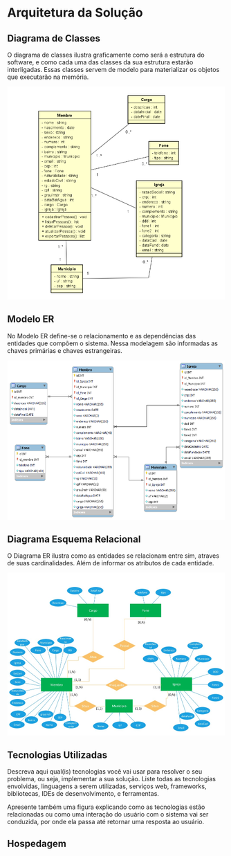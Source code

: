 # Arquitetura da Solução

## Diagrama de Classes

O diagrama de classes ilustra graficamente como será a estrutura do software, e como cada uma das classes da sua estrutura estarão interligadas. Essas classes servem de modelo para materializar os objetos que executarão na memória.

![Diagrama de Classes](img/DiagramaClasses.png)




## Modelo ER 

No Modelo ER define-se o relacionamento e as dependências das entidades que compõem o sistema. Nessa modelagem são informadas as chaves primárias e chaves estrangeiras.

![Modelo ER](img/MeR.png)

## Diagrama Esquema Relacional

O Diagrama ER ilustra como as entidades se relacionam entre sim, atraves de suas cardinalidades. Além de informar os atributos de cada entidade. 

![Diagrama ER](img/DER.jpg)

## Tecnologias Utilizadas

Descreva aqui qual(is) tecnologias você vai usar para resolver o seu problema, ou seja, implementar a sua solução. Liste todas as tecnologias envolvidas, linguagens a serem utilizadas, serviços web, frameworks, bibliotecas, IDEs de desenvolvimento, e ferramentas.

Apresente também uma figura explicando como as tecnologias estão relacionadas ou como uma interação do usuário com o sistema vai ser conduzida, por onde ela passa até retornar uma resposta ao usuário.

## Hospedagem


